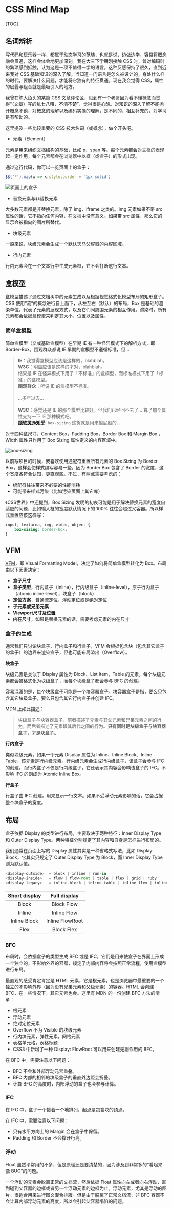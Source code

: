 # CSS Mind Map

[TOC]

## 名词辨析

写代码和玩乐器一样，都属于动态学习的范畴，也就是说，边做边学，容易将概念融会贯通，这样会体会地更加深刻。我在大三下学期刚接触 CSS 时，曾对编码时的繁琐感到抵触，认为这是一项不值得一学的语言。这种反感保持了很久，直到近来我对 CSS 基础知识的深入了解。当知道一门语言是怎么被设计的，身处什么样的时代，要解决什么问题，才能将它独有的特征贯通。现在我会觉得 CSS，属性的层叠与组合就是最吸引人的地方。

我曾在陈大鱼头的某篇 CSS 文章评论区，见到有一个老哥因为看不懂概念而觉得“（文章）写的乱七八糟，不清不楚”，觉得很是心酸。对知识的深入了解不能抛开概念不谈，对概念的理解以及编码实操的理解，是不同的，相互补充的，对学习是有帮助的。

这里提及一些比较重要的 CSS 技术名词（或概念），做个开头吧。

* 元素（Element）
  
元素是用来组织文档结构的基础，比如 p、span 等。每个元素都会对文档的表现起一定作用，每个元素都会在浏览器中以框（或盒子）的形式出现。

通过这行代码，你可以一览页面上的盒子：

```js
$$('*').map(x => x.style.border = '1px solid')
```

![页面上的盒子](https://cdn.jsdelivr.net/gh/Lionad-Morotar/blog-cdn/image/200621/browser_06_22_022.jpg)

* 替换元素与非替换元素

大多数元素都是非替换元素，除了 img、iframe 之类的。img 元素如果不带 src 属性的话，它不指向任何内容，在文档中没有意义。如果带 src 属性，那么它的显示会被指向的图片所替代。

* 块级元素

一般来说，块级元素会生成一个默认天马父容器的内容区域。

* 行内元素

行内元素会在一个文本行中生成元素框，它不会打断这行文本。

## 盒模型

盒模型描述了通过文档树中的元素生成以及根据视觉格式化模型布局的矩形盒子。CSS 使用“流”的概念进行自上而下，从左至右（默认）的布局，Box 是基础的渲染单位，代表了元素的展现方式，以及它们同周围元素的相互作用。渲染时，所有元素都会依据盒模型来判定其大小，位置以及属性。

### 简单盒模型

简单盒模型（又或基础盒模型）在早期 IE 有一种怪异模式下的解析方式，即 Border-Box。围观群众都说 IE 早期的盒模型不遵循标准，但...

> **IE**：我觉得盒模型应该是这样的，blahblah。<br />
> **W3C**：明显应该是这样的才对，blahblah。<br />
> 结果是 IE 在怪异模式下用了「不标准」的盒模型，而标准模式下用了「标准」的盒模型。<br />
> **围观群众**：听说 IE 的盒模型不标准。<br /><br />
> ...多年过去...<br /><br />
> **W3C**：感觉还是 IE 的那个模型比较好。但我们已经回不去了... 算了加个属性支持一下 IE 那种模式吧。<br />
> **[顾轶灵@知乎](https://www.zhihu.com/question/25509268/answer/30949718)**: `box-sizing` 这货就是用来擦屁股的...<br />

对于四种盒尺寸，Content Box，Padding Box，Border Box 和 Margin Box ，Width 属性只作用于 Box Sizing 属性定义的内容区域中。

![box-sizing](https://cdn.jsdelivr.net/gh/Lionad-Morotar/blog-cdn/image/200621/browser_06_21_018.png)

以前写项目的时候，我喜欢使用通配符重置所有元素的 Box Sizing 为 Border Box，这样会使样式编写容易一些，因为 Border Box 包含了 Border 的宽度，这个宽度各符合认知，更直观些。不过，有两点需要考虑的：

* 统配符往往带来不必要的性能消耗
* 可能带来样式污染（比如污染页面上其它库）

《CSS世界》中还提到，Box Sizing 发明的初衷可能是用于解决替换元素的宽度自适应的问题，比如输入框的宽度默认情况下的 100% 往往会超过父容器。所以样式重置应该这样写：

```CSS
input, textarea, img, video, object { 
    box-sizing: border-box; 
}
```

## VFM

<abbr title="Visual Formatting Model">VFM</abbr>，即 Visual Formatting Model，决定了如何将简单盒模型转化为 Box。布局由以下因素决定：

* **盒子尺寸**
* **盒子类型**，行内盒子（inline），行内级盒子（inline-level），原子行内盒子（atomic inline-level），块盒子（block）
* **定位方案**，普通流定位，浮动定位或是绝对定位
* **子元素或兄弟元素**
* **Viewport尺寸及位置**
* **内在尺寸**，如果是替换元素的话，需要考虑元素的内在尺寸

### 盒子的生成

通常我们只讨论块盒子、行内盒子和行盒子，VFM 会根据包含块（包含其它盒子的盒子）的边界来渲染盒子，但也可能布局溢出（Overflow）。

**块盒子**

块级元素是类似于 Display 属性为 Block、List Item、Table 的元素。每个块级元素都会被格式化为块级盒子，而每个块级盒子都会参与 BFC 的创建。

容易混淆的是，每个块级盒子可能是一个块容器盒子。块容器盒子是指，要么只包含其它块级盒子，要么只包含其它行内盒子并创建 IFC。

MDN 上如此描述：

> 块级盒子与块容器盒子，前者描述了元素与其父元素和兄弟元素之间的行为，而后者描述了元素跟其后代之间的行为。**只有同时是块级盒子与块容器盒子，才是块盒子。**

**行内盒子**

类似块级元素，如果一个元素 Display 属性为 Inline、Inline Block、Inline Table，该元素是行内级元素。行内级元素会生成行内级盒子，该盒子会参与 IFC 的创建。而行内盒子不仅是行内级盒子，它还表示其内容会影响该盒子的 IFC。不影响 IFC 的则成为 Atomic Inline Box。

**行盒子**

行盒子由 IFC 创建，用来显示一行文本。如果不受浮动元素影响的话，它会占据整个块盒子的宽度。

## 布局

盒子依据 Display 的类型进行布局，主要取决于两种特征：Inner Display Type 和 Outer Display Type。两种特征分别规定了其内容和自身是怎样进行布局的。

我们通常在页面上写的 Display 属性其实是一种省略式写法，比如 Display: Block，它其实只规定了 Outer Display Type 为 Block，而 Inner Display Type 则为默认值。

```js
<display-outside>  = block | inline | run-in
<display-inside>   = flow | flow-root | table | flex | grid | ruby
<display-legacy>   = inline-block | inline-table | inline-flex | inline-grid
```

| Short display |  Full display   |
| :-----------: | :-------------: |
|     Block     |   Block Flow    |
|    Inline     |   Inline Flow   |
| Inline Block  | Inline FlowRoot |
|     Flex      |   Block Flex    |

### BFC

布局时，会依据盒子的类型生成 BFC 或是 IFC，它们是用来使盒子在界面上形成一个独立的，不影响外界的容器，规定了内部内容将会按照正常流程，使用盒模型进行布局。

最直观的感受肯定肯定是 HTML 元素，它是根元素，也是浏览器中最重要的一个独立的不影响外界（因为没有兄弟元素和父级元素）的容器。HTML 会创建 BFC，在一些情况下，其它元素也会。这里有 MDN 的一份创建 BFC 方法的清单：

* 根元素
* 浮动元素
* 绝对定位元素
* Overflow 不为 Visible 的块级元素
* 行内块元素，弹性元素，网格元素
* 表格单元格，表格标题
* CSS3 中新增了一种 Display: FlowRoot 可以用来创建无副作用的 BFC。

在 BFC 中，需要注意以下问题：

* BFC 不会和外部浮动元素重叠。
* BFC 内部的相邻的块级盒子的垂直外边距会折叠。
* 计算 BFC 的高度时，内部浮动的盒子也会参与计算。

### IFC

在 IFC 中，盒子一个接着一个地排列，起点是包含块的顶点。

在 IFC 中，需要注意以下问题：

* 只有水平方向上的 Margin 会在盒子中保留。
* Padding 和 Border 不会撑开行高。

### 浮动

Float 虽然平常用的不多，但是原理还是要清楚的，因为涉及到非常多的“看起来像 BUG”的问题。

一个浮动的元素会脱离正常的文档流，然后依据 Float 属性向左或者向右浮动，直到碰到父容器的边框或者另一个浮动元素的边框为止。浮动元素，尤其是浮动的图片，很适合用来进行图文混合排版。但是由于脱离了正常文档流，非 BFC 容器不会计算内部浮动元素的高度，所以会引起父容器塌陷的问题。

<div class="b1"><div class="b1 bg-gray" style="margin: auto; float:left; height: 200px; width: 200px;" /></div>

<div style="clear: both" />

#### 清除浮动

有几种常见的解决塌陷问题的方法，记录如下：

* 使用 Clear 属性：
  * 给父容器的伪元素应用 Clear: Both；（推荐）
  * 添加一个额外的标签，应用 Clear: Both；
* 触发父容器的 BFC:
  * 父元素设置 Display: FlowRoot | Flex | Grid；
  * 父元素设置 Overflow: Hidden | Visible；
  * 父元素也浮动；
* 给父元素定高；
* ...

## 选择器

选择器要展开的内容就太多了，这里简单过一遍基础内容。

<details>
    <summary>CSS 中有哪些常用的选择器呢？</summary>
    <ul>
        <li><i>ID 选择器</i>（#Container）</li>
        <li><i>类选择器</i>（.Container）</li>
        <li><i>标签选择器</i>（span）</li>
        <li><i>相邻兄弟选择器</i>（br + br）</li>
        <li><i>子元素选择器</i>（.Article > p）</li>
        <li><i>后代选择器</i>（.Article p）</li>
        <li><i>通配符选择器</i>（*）</li>
        <li><i>属性选择器</i>（[abc^="def"]）</li>
        <li><i>伪类选择器</i>（p:nth-child()）</li>
    </ul>
</details>

<details>
    <summary>有哪些常用的伪类/伪元素呢？</summary>
    <ul>
        <li><dt>:nth-child、:nth-last-child、:nth-of-type</dt></li>
        <li><dt>:enabled、:disabled、:checked</dt></li>
        <li><dt>:root</dt></li>
        <li><dt>:empty</dt></li>
        <li><dt>:target</dt></li>
        <li><dt>:not</dt></li>
        <li><dt>:focus</dt></li>
        <li><dt>::first-letter、::first-line</dt></li>
        <li><dt>::after、::before</dt></li>
        <li><dt>::selection</dt></li>
    </ul>
</details>

### 伪元素和伪类的区别

这样理解要思路清晰一些：伪类，表示元素的一种状态，如 Focus、Active 等，同一元素多个状态之间可以并存；伪元素，则是通过选择器选取 HTML 不曾在 DOM Tree 中出现过的元素，进行样式修改，如 After、Selection 等，对于同一父元素，只能选取一个同种的伪元素。

## 问题&实践

### 居中方案

CSS 居中往往是新手们抱怨的问题。如果对盒模型与布局不清楚的话，很多看起来“可以居中”又实际不能居中的代码常常被认为是“BUG”。其实不然，这需要我们对 CSS 作进一步的了解（详见前几个小节）才能理解 CSS 布局的真正面目。

下面，我们分别探讨**水平居中**、**垂直居中**和**水平且垂直居中**三种常见问题。

#### 水平居中

<details>
    <summary>行内级元素（如 Inline，Inline Block）</summary>
    <ul>
        <li>可以在父元素上使用 Text Align: Center</li>
        <li>
            <div class="bg-gray" style="padding: 10px; text-align: center">
                Anonymous Box & <span>Inline</span> & <button class="no-outline" >Inline Block</button>
            </div>
        </li>
    </ul>
</details>

<details>
    <summary>单个块级元素（如 Block）</summary>
    <ul>
        <li>如果块级元素没有设置 Width，那么它会充满父容器，也算是一种“居中”吧</li>
        <li>若固定了 Width，那么可以通过给 Margin Left 和 Margin Right 设置 Auto 值，那么 Margin 会自动填充满“能填充的部分”</li>
        <li>
            <div class="bg-gray" style="padding: 10px;">
                <div style="margin: auto; width: 30%; height: 45px; line-height: 45px; text-align: center; border: 1px solid;">
                    Block
                </div>
            </div>
        </li>
    </ul>
</details>

<details>
    <summary>多个块级元素</summary>
    <ul>
        <li>一般来说，可以改变块级元素的 Display，改为 Inline Block，于是我们又可以通过 Text Align 居中了</li>
        <li>
            <div class="bg-gray" style="padding: 10px; text-align: center">
                <div style="display: inline-block; width: 30%; height: 45px; line-height: 45px; text-align: center; border: 1px solid;">Block</div>
                <div style="display: inline-block; width: 30%; height: 45px; line-height: 45px; text-align: center; border: 1px solid;">Block</div>
            </div>
        </li>
        <li>更简单（同时省心）的做法是，使用 Flex 布局，通过调整主轴方向上元素的对齐方式进行居中。同时，还可以给父容器设置 Margin 或是给子项设置 Margin，以作更详细的调整。请关注以下例子，展示了不同的对齐方式带来的不同的对齐效果。</li>
        <li>
            Justify Content: Center
            <div class="bg-gray" style="padding: 10px; display: flex; justify-content: center;">
                <div style="width: 30%; height: 45px; line-height: 45px; text-align: center; border: 1px solid;">Block</div>
                <div style="margin-left: 8px; width: 30%; height: 45px; line-height: 45px; text-align: center; border: 1px solid;">Block</div>
            </div>
        </li>
        <li>
            Justify Content: Space Evenly
            <div class="bg-gray" style="padding: 10px; display: flex; justify-content: Space-Evenly;">
                <div style="width: 30%; height: 45px; line-height: 45px; text-align: center; border: 1px solid;">Block</div>
                <div style="width: 30%; height: 45px; line-height: 45px; text-align: center; border: 1px solid;">Block</div>
            </div>
        </li>
        <li>
            Justify Content: Space Around
            <div class="bg-gray" style="padding: 10px; display: flex; justify-content: Space-Around;">
                <div style="width: 30%; height: 45px; line-height: 45px; text-align: center; border: 1px solid;">Block</div>
                <div style="width: 30%; height: 45px; line-height: 45px; text-align: center; border: 1px solid;">Block</div>
            </div>
        </li>
        <li>
            Justify Content: Space Between
            <div class="bg-gray" style="padding: 10px; display: flex; justify-content: Space-Between;">
                <div style="width: 30%; height: 45px; line-height: 45px; text-align: center; border: 1px solid;">Block</div>
                <div style="width: 30%; height: 45px; line-height: 45px; text-align: center; border: 1px solid;">Block</div>
            </div>
        </li>
    </ul>
</details>

#### 垂直居中

<details>
    <summary>单行行内级元素</summary>
    <ul>
        <li>几乎所有人都会认为将 Line Height 设置为和父元素 Height 等同就能达到居中，其实这是一种不准确的说法，通过设置 Line Height 可以达到“<em>近似</em>居中”的效果，能满足一般的业务场景。为方便写作，以下都作“居中”。</li>
        <li>
            <div class="bg-gray oh nowrap" style="padding: 10px; height: 45px; line-height: 45px;">
                单行垂直居中：Anonymous Box & <span>Inline</span> & <span class="dib">Inline Block</span>
            </div>
        </li>
        <li>当父容器上下 Padding 相同时，也能达到居中效果（PS：会受到多种因素影响，见下第二例）。</li>
        <li>
            <div class="bg-gray oh nowrap" style="padding: 30px 10px;">
                单行垂直居中：Anonymous Box & <span>Inline</span> & <span class="dib">Inline Block</span>
            </div>
        </li>
        <li>
            <div class="bg-gray oh nowrap" style="padding: 0px 10px; font-size: 14px;">Small Font & 3px Padding：Anonymous Box & <span>Inline</span> & <span class="dib">Inline Block</span></div>
        </li>
        <li>Flex 最终还是来了... 把主轴方向改为 Column，并调整子项在主轴方向的对齐位置就行。</li>
        <li>
            <div class="bg-gray" style="padding: 10px; display: flex; justify-content: center; flex-direction: column; height: 150px;">
                <p class="m0">Small Font & 3px Padding：Anonymous Box & <span>Inline</span> & <span class="dib">Inline Block</span></p>
            </div>
        </li>
    </ul>
</details>

<details>
    <summary>多行行内级元素</summary>
    <ul>
        <li>Em~ 设置 Padding 真香~</li>
        <li>
            <div class="bg-gray" style="padding: 40px 10px;">
                多行垂直居中：Anonymous Box & <span>Inline</span> & <span class="dib">Inline Block</span> Anonymous Box & <span>Inline</span> & <span class="dib">Inline Block</span> Anonymous Box & <span>Inline</span> & <span class="dib">Inline Block</span> Anonymous Box & <span>Inline</span> & <span class="dib">Inline Block</span>
            </div>
        </li>
        <li>Table Cell 配合 Vertical Align 可以达到垂直居中效果，但是需要改变 Display。这种方法并不在实践中被推荐，了解即可。</li>
        <li>
            <div class="bg-gray" style="padding: 10px;">
                <div style="display: table; height: 280px;">
                    <p class="vm" style="display: table-cell;">多行垂直居中：Anonymous Box & <span>Inline</span> & <span class="dib">Inline Block</span> 多行垂直居中：Anonymous Box & <span>Inline</span> & <span class="dib">Inline Block</span> 多行垂直居中：Anonymous Box & <span>Inline</span> & <span class="dib">Inline Block</span></p>
                </div>
            </div>
        </li>
        <li>多行行内级元素也可以使用 Flex 垂直居中。</li>
        <li>
            <div class="bg-gray" style="padding: 10px; display: flex; justify-content: center; flex-direction: column; height: 280px;">
                <p class="m0">垂直居中：Anonymous Box & <span>Inline</span> & <span class="dib">Inline Block</span> Anonymous Box & <span>Inline</span> & <span class="dib">Inline Block</span> Anonymous Box & <span>Inline</span> & <span class="dib">Inline Block</span></p>
            </div>
        </li>
        <li>有一种出乎意料的方法：给父容器设置一个高度为 100% 的 Inline Block 伪元素，并同时给伪元素和内容设置 Vertical Align: Middle 就可以垂直居中了。</li>
        <li>
            <div class="bg-gray ghost-center" style="padding: 10px; height: 280px;">
                <p class="dib m0 vm">垂直居中：Anonymous Box & <span>Inline</span> & <span class="dib">Inline Block</span> Anonymous Box & <span>Inline</span> & <span class="dib">Inline Block</span> Anonymous Box & <span>Inline</span> & <span class="dib">Inline Block</span></p>
            </div>
        </li>
    </ul>
</details>

<details>
    <summary>块级元素</summary>
    <ul>
        <li>如果知道元素高度的话，可以使用 Margin 垂直居中。具体实现有多种方法。假设父级高 100px，子项高 50px 见下例。</li>
        <li>
            <div class="bg-gray" style="padding: 10px; height: 100px;">
                <div class="b1 p010 h50" style="margin-top: 25px; height: 50px; line-height: 48px;">Margin Top: 25px</div>
            </div>
        </li>
        <li>
            <div class="bg-gray" style="padding: 10px; height: 100px;">
                <div class="pr b1 p010 h50" style="top: 50%; margin-top: -25px; height: 50px; line-height: 48px;">Top: 50% & Margin Top: -25px</div>
            </div>
        </li>
        <li>若元素高度未知的话，可以使用 TranslateY 垂直居中。</li>
        <li>
            <div class="bg-gray" style="padding: 10px; height: 100px;">
                <div class="pr b1 p010 h50" style="top: 50%; transform: translateY(-50%); height: 50px; line-height: 48px;">Top: 50% & TranslateY: -50%</div>
            </div>
        </li>
        <li>使用 Flex 布局最省心了。例子参见行内元素垂直居中。</li>
    </ul>
</details>

#### 水平且垂直居中

<details>
    <summary>其实水平且垂直居中，无非就是上两种方案的整合版本。</summary>
    <ul>
        <li>如果知道子项的宽度和高度，请不要疑惑，使用 Margin 就行。</li>
        <li>
            <div class="bg-gray" style="padding: 10px; height: 100px;">
                <div class="bb b1 p010 h50 tac" style="margin-top: 25px; margin-left: 25%; width: 50%; height: 50px; line-height: 48px;">Block & Margin</div>
            </div>
        </li>
        <li>如果子项宽度和高度未知，Translate 能解决问题。</li>
        <li>
            <div class="bg-gray" style="padding: 10px; height: 100px;">
                <div class="bb pr b1 p010 h50 tac" style="transform: translate(-50%,-50%); top: 50%; left: 50%; width: 50%; height: 50px; line-height: 48px;">Block & Translate</div>
            </div>
        </li>
        <li>你当然可以选择 Flex 布局</li>
        <li>
            <div class="bg-gray flex-cc" style="padding: 10px; height: 100px;">
                <div style="width: 50%; height: 45px; line-height: 45px; text-align: center; border: 1px solid;">Flex is God</div>
            </div>
        </li>
        <li>Grid 布局，略有兼容性问题，但是会成为今后的二维布局最佳解决方案。</li>
        <li>
            <div class="bg-gray grid" style="padding: 10px; height: 100px;">
                <div style="margin: auto; width: 50%; height: 45px; line-height: 45px; text-align: center; border: 1px solid;">Grid is God</div>
            </div>
        </li>
    </ul>
</details>

#### 结论

总的来说，在不需要考虑兼容性的环境使用 Grid 布局，可以完美规避居中问题，因为使用 Grid 布局往往意味着你的网站页面排版已经定型。如果不能使用 Grid，那么局部使用 Flex 布局是非常省心的做法。

若需要考虑兼容性，那么用回 Margin 吧，Margin: Auto 会成为你的好助手。

### 多行文本截断

<details>
    <summary>使用 Line Clamp 属性</summary>
    <ul>
        <li>使用 -webkit-line-clamp 属性可以指定块容器内容的行数，同时容器需要设置 display: -webkit-box | -webkit-inline-box 且 -webkit-box-orient: vertical</li>
        <li>
            <div class="bg-gray elipsis-2">
                Anonymous Box & Multiline Anonymous Box & Multiline Anonymous Box & Multiline Anonymous Box & Multiline Anonymous Box & Multiline Anonymous Box & Multiline Anonymous Box & Multiline Anonymous Box & Multiline Anonymous Box & Multiline Anonymous Box & Multiline
            </div>
        </li>
        <li>需要注意的是，如果设置了上下的 Padding 值，这是一种未定义情况。</li>
        <li>
            <div class="bg-gray p010 elipsis-2">
                Anonymous Box & Multiline Anonymous Box & Multiline Anonymous Box & Multiline Anonymous Box & Multiline Anonymous Box & Multiline Anonymous Box & Multiline Anonymous Box & Multiline Anonymous Box & Multiline Anonymous Box & Multiline Anonymous Box & Multiline
            </div>
            <img class="mt1em b1" src="https://cdn.jsdelivr.net/gh/Lionad-Morotar/blog-cdn/image/200621/20200624114500.png">
        </li>
        <li>如果需要解决 Padding 问题，可以将 Padding 换成透明 Border，或者使用父容器来控制 Padding 等方法（见下例）。</li>
        <li>
            <div class="bg-gray p10">
                <p class="m0 elipsis-2" >Anonymous Box & Multiline Anonymous Box & Multiline Anonymous Box & Multiline Anonymous Box & Multiline Anonymous Box & Multiline Anonymous Box & Multiline Anonymous Box & Multiline Anonymous Box & Multiline Anonymous Box & Multiline Anonymous Box & Multiline</p>
            </div>
        </li>
    </ul>
</details>

<details>
    <summary>模拟截断</summary>
    <ul>
        <li>使用 -webkit-line-clamp 属性可以指定块容器内容的行数，同时容器需要设置 display: -webkit-box | -webkit-inline-box 且 -webkit-box-orient: vertical</li>
        <li>
            <div class="p010 bg-gray elipsis-h-2" style="--line-height: 1.85; --bg-color: var(--light-gray); --dot-color: #bbb;">
                Anonymous Box & Multiline Anonymous Box & Multiline Anonymous Box & Multiline Anonymous Box & Multiline Anonymous Box & Multiline Anonymous Box & Multiline Anonymous Box & Multiline Anonymous Box & Multiline Anonymous Box & Multiline Anonymous Box & Multiline
            </div>
        </li>
    </ul>
</details>

## 阅读更多

希望本文能对你有所帮助，如果文中出现了不流畅或理解错误也麻烦各位评论指出。若有任何疑问，或想深入探讨，可以给我发邮件：dGFuZ25hZEBxcS5jb20=

所有的文章和源码都会汇总到我的[博客项目](https://github.com/Lionad-Morotar/blogs)，欢迎 Star & Follow，也请大家多来我的[线上博客逛逛](http://www.lionad.art)，排版绝佳 Nice 哦~。

* [《CSS权威指南》](https://book.douban.com/subject/2308234/)
* [MDN 视觉格式化模型](https://developer.mozilla.org/zh-CN/docs/Web/Guide/CSS/Visual_formatting_model)